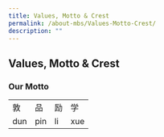 ```yaml
---
title: Values, Motto & Crest
permalink: /about-mbs/Values-Motto-Crest/
description: ""
---
```

## Values, Motto & Crest

### Our Motto
|     |     |    |     |
|-----|-----|----|-----|
|  敦 |  品 | 励 |  学 |
| dun | pin | li | xue |




